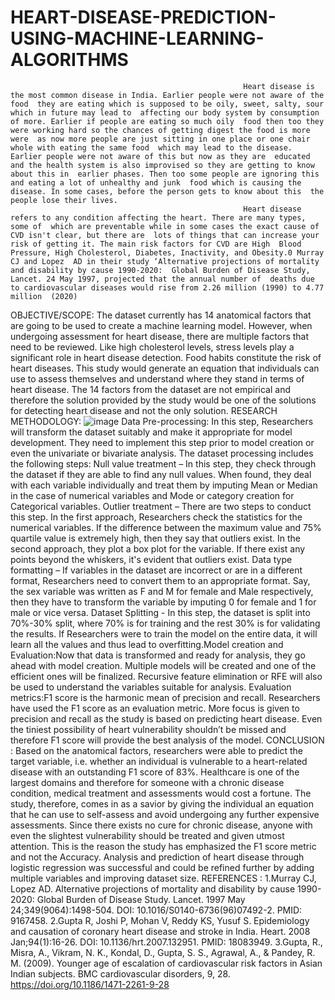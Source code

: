 # HEART-DISEASE-PREDICTION-USING-MACHINE-LEARNING-ALGORITHMS
                                                        Heart disease is the most common disease in India. Earlier people were not aware of the food  they are eating which is supposed to be oily, sweet, salty, sour which in future may lead to  affecting our body system by consumption of more. Earlier if people are eating so much oily  food then too they were working hard so the chances of getting digest the food is more were  as now more people are just sitting in one place or one chair whole with eating the same food  which may lead to the disease. Earlier people were not aware of this but now as they are  educated and the health system is also improvised so they are getting to know about this in  earlier phases. Then too some people are ignoring this and eating a lot of unhealthy and junk  food which is causing the disease. In some cases, before the person gets to know about this  the people lose their lives.  
                                                        Heart disease refers to any condition affecting the heart. There are many types, some of  which are preventable while in some cases the exact cause of CVD isn't clear, but there are  lots of things that can increase your risk of getting it. The main risk factors for CVD are High  Blood Pressure, High Cholesterol, Diabetes, Inactivity, and Obesity.0 Murray CJ and Lopez  AD in their study ‘Alternative projections of mortality and disability by cause 1990-2020:  Global Burden of Disease Study, Lancet. 24 May 1997, projected that the annual number of  deaths due to cardiovascular diseases would rise from 2.26 million (1990) to 4.77 million  (2020)
OBJECTIVE/SCOPE:
                                                        The dataset currently has 14 anatomical factors that are going to be used to create a machine learning model. However, when undergoing assessment for heart disease, there are multiple factors that need to be reviewed. Like high cholesterol levels, stress levels play a significant role in heart disease detection. Food habits constitute the risk of heart diseases. This study would generate an equation that individuals can use to assess themselves and understand where they stand in terms of heart disease. The 14 factors from the dataset are not empirical and therefore the solution provided by the study would be one of the solutions for detecting 
heart disease and not the only solution.
RESEARCH METHODOLOGY:
![image](https://user-images.githubusercontent.com/103196322/163829626-f4bc622c-5d41-468e-9eed-194b41483153.png)
Data Pre-processing:
In this step, Researchers will transform the dataset suitably and make it appropriate for model development. They need to implement this step prior to model creation or even the univariate or bivariate analysis. The dataset processing includes the following steps:
Null value treatment – In this step, they check through the dataset if they are able to find any null values. When found, they deal with each variable individually and treat them by imputing Mean or Median in the case of numerical variables and Mode or category creation for Categorical variables.
Outlier treatment – There are two steps to conduct this step. In the first approach, Researchers check the statistics for the numerical variables. If the difference between the maximum value and 75% quartile value is extremely high, then they say that outliers exist. In the second approach, they plot a box plot for the variable. If there exist any points beyond the whiskers, it's evident that outliers exist.
Data type formatting – If variables in the dataset are incorrect or are in a different format, Researchers need to convert them to an appropriate format. Say, the sex variable was written as F and M for female and Male respectively, then they have to transform the variable by imputing 0 for female and 1 for male or vice versa.
Dataset Splitting - In this step, the dataset is split into 70%-30% split, where 70% is for training and the rest 30% is for validating the results. If Researchers were to train the model on the entire data, it will learn all the values and thus lead to overfitting.Model creation and Evaluation:Now that data is transformed and ready for analysis, they go ahead with model creation. Multiple models will be created and one of the efficient ones will be finalized. Recursive feature elimination or RFE will also be used to understand the variables suitable for analysis.
Evaluation metrics:F1 score is the harmonic mean of precision and recall. Researchers have used the F1 score as an evaluation metric. More focus is given to precision and recall as the study is based on predicting heart disease. Even the tiniest possibility of heart vulnerability shouldn’t be missed and therefore F1 score will provide the best analysis of the model.
CONCLUSION :
Based on the anatomical factors, researchers were able to predict the target variable, i.e. whether an individual is vulnerable to a heart-related disease with an outstanding F1 score of 83%. Healthcare is one of the largest domains and therefore for someone with a chronic disease condition, medical treatment and assessments would cost a fortune. The study, therefore, comes in as a savior by giving the individual an equation that he can use to self-assess and avoid undergoing any further expensive assessments. Since there exists no cure for chronic disease, anyone with even the slightest vulnerability should be treated and given utmost attention. This is the reason the study has emphasized the F1 score metric and not the Accuracy. Analysis and prediction of heart disease through logistic regression was successful 
and could be refined further by adding multiple variables and improving dataset size.
REFERENCES :
1.Murray CJ, Lopez AD. Alternative projections of mortality and disability by cause 1990-2020: Global Burden of Disease Study. Lancet. 1997 May 24;349(9064):1498-504. DOI: 10.1016/S0140-6736(96)07492-2. PMID: 9167458. 
2.Gupta R, Joshi P, Mohan V, Reddy KS, Yusuf S. Epidemiology and causation of coronary heart disease and stroke in India. Heart. 2008 Jan;94(1):16-26. 
DOI: 10.1136/hrt.2007.132951. PMID: 18083949.
3.Gupta, R., Misra, A., Vikram, N. K., Kondal, D., Gupta, S. S., Agrawal, A., & Pandey, R. M. (2009). Younger age of escalation of cardiovascular risk factors in Asian Indian subjects. BMC cardiovascular disorders, 9, 28. https://doi.org/10.1186/1471-2261-9-28



                                                        

